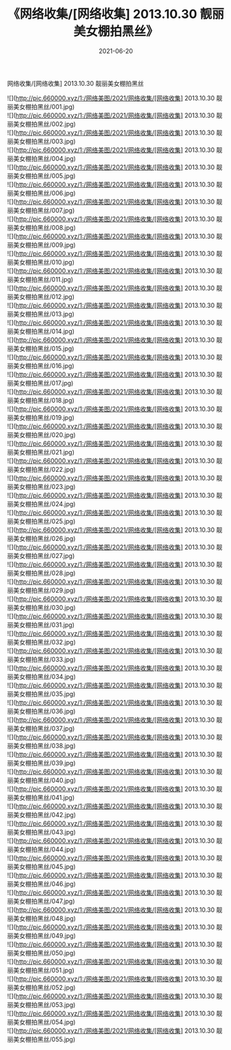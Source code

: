 ﻿---
layout: post
title:  《网络收集/[网络收集] 2013.10.30 靓丽美女棚拍黑丝》
date:   2021-06-20
img: http://pic.660000.xyz/1:/网络美图/2021/网络收集/[网络收集] 2013.10.30 靓丽美女棚拍黑丝/000.jpg
categories: [美女, 清纯, 唯美]
---

网络收集/[网络收集] 2013.10.30 靓丽美女棚拍黑丝

 ![](http://pic.660000.xyz/1:/网络美图/2021/网络收集/[网络收集] 2013.10.30 靓丽美女棚拍黑丝/001.jpg) <br>![](http://pic.660000.xyz/1:/网络美图/2021/网络收集/[网络收集] 2013.10.30 靓丽美女棚拍黑丝/002.jpg) <br>![](http://pic.660000.xyz/1:/网络美图/2021/网络收集/[网络收集] 2013.10.30 靓丽美女棚拍黑丝/003.jpg) <br>![](http://pic.660000.xyz/1:/网络美图/2021/网络收集/[网络收集] 2013.10.30 靓丽美女棚拍黑丝/004.jpg) <br>![](http://pic.660000.xyz/1:/网络美图/2021/网络收集/[网络收集] 2013.10.30 靓丽美女棚拍黑丝/005.jpg) <br>![](http://pic.660000.xyz/1:/网络美图/2021/网络收集/[网络收集] 2013.10.30 靓丽美女棚拍黑丝/006.jpg) <br>![](http://pic.660000.xyz/1:/网络美图/2021/网络收集/[网络收集] 2013.10.30 靓丽美女棚拍黑丝/007.jpg) <br>![](http://pic.660000.xyz/1:/网络美图/2021/网络收集/[网络收集] 2013.10.30 靓丽美女棚拍黑丝/008.jpg) <br>![](http://pic.660000.xyz/1:/网络美图/2021/网络收集/[网络收集] 2013.10.30 靓丽美女棚拍黑丝/009.jpg) <br>![](http://pic.660000.xyz/1:/网络美图/2021/网络收集/[网络收集] 2013.10.30 靓丽美女棚拍黑丝/010.jpg) <br>![](http://pic.660000.xyz/1:/网络美图/2021/网络收集/[网络收集] 2013.10.30 靓丽美女棚拍黑丝/011.jpg) <br>![](http://pic.660000.xyz/1:/网络美图/2021/网络收集/[网络收集] 2013.10.30 靓丽美女棚拍黑丝/012.jpg) <br>![](http://pic.660000.xyz/1:/网络美图/2021/网络收集/[网络收集] 2013.10.30 靓丽美女棚拍黑丝/013.jpg) <br>![](http://pic.660000.xyz/1:/网络美图/2021/网络收集/[网络收集] 2013.10.30 靓丽美女棚拍黑丝/014.jpg) <br>![](http://pic.660000.xyz/1:/网络美图/2021/网络收集/[网络收集] 2013.10.30 靓丽美女棚拍黑丝/015.jpg) <br>![](http://pic.660000.xyz/1:/网络美图/2021/网络收集/[网络收集] 2013.10.30 靓丽美女棚拍黑丝/016.jpg) <br>![](http://pic.660000.xyz/1:/网络美图/2021/网络收集/[网络收集] 2013.10.30 靓丽美女棚拍黑丝/017.jpg) <br>![](http://pic.660000.xyz/1:/网络美图/2021/网络收集/[网络收集] 2013.10.30 靓丽美女棚拍黑丝/018.jpg) <br>![](http://pic.660000.xyz/1:/网络美图/2021/网络收集/[网络收集] 2013.10.30 靓丽美女棚拍黑丝/019.jpg) <br>![](http://pic.660000.xyz/1:/网络美图/2021/网络收集/[网络收集] 2013.10.30 靓丽美女棚拍黑丝/020.jpg) <br>![](http://pic.660000.xyz/1:/网络美图/2021/网络收集/[网络收集] 2013.10.30 靓丽美女棚拍黑丝/021.jpg) <br>![](http://pic.660000.xyz/1:/网络美图/2021/网络收集/[网络收集] 2013.10.30 靓丽美女棚拍黑丝/022.jpg) <br>![](http://pic.660000.xyz/1:/网络美图/2021/网络收集/[网络收集] 2013.10.30 靓丽美女棚拍黑丝/023.jpg) <br>![](http://pic.660000.xyz/1:/网络美图/2021/网络收集/[网络收集] 2013.10.30 靓丽美女棚拍黑丝/024.jpg) <br>![](http://pic.660000.xyz/1:/网络美图/2021/网络收集/[网络收集] 2013.10.30 靓丽美女棚拍黑丝/025.jpg) <br>![](http://pic.660000.xyz/1:/网络美图/2021/网络收集/[网络收集] 2013.10.30 靓丽美女棚拍黑丝/026.jpg) <br>![](http://pic.660000.xyz/1:/网络美图/2021/网络收集/[网络收集] 2013.10.30 靓丽美女棚拍黑丝/027.jpg) <br>![](http://pic.660000.xyz/1:/网络美图/2021/网络收集/[网络收集] 2013.10.30 靓丽美女棚拍黑丝/028.jpg) <br>![](http://pic.660000.xyz/1:/网络美图/2021/网络收集/[网络收集] 2013.10.30 靓丽美女棚拍黑丝/029.jpg) <br>![](http://pic.660000.xyz/1:/网络美图/2021/网络收集/[网络收集] 2013.10.30 靓丽美女棚拍黑丝/030.jpg) <br>![](http://pic.660000.xyz/1:/网络美图/2021/网络收集/[网络收集] 2013.10.30 靓丽美女棚拍黑丝/031.jpg) <br>![](http://pic.660000.xyz/1:/网络美图/2021/网络收集/[网络收集] 2013.10.30 靓丽美女棚拍黑丝/032.jpg) <br>![](http://pic.660000.xyz/1:/网络美图/2021/网络收集/[网络收集] 2013.10.30 靓丽美女棚拍黑丝/033.jpg) <br>![](http://pic.660000.xyz/1:/网络美图/2021/网络收集/[网络收集] 2013.10.30 靓丽美女棚拍黑丝/034.jpg) <br>![](http://pic.660000.xyz/1:/网络美图/2021/网络收集/[网络收集] 2013.10.30 靓丽美女棚拍黑丝/035.jpg) <br>![](http://pic.660000.xyz/1:/网络美图/2021/网络收集/[网络收集] 2013.10.30 靓丽美女棚拍黑丝/036.jpg) <br>![](http://pic.660000.xyz/1:/网络美图/2021/网络收集/[网络收集] 2013.10.30 靓丽美女棚拍黑丝/037.jpg) <br>![](http://pic.660000.xyz/1:/网络美图/2021/网络收集/[网络收集] 2013.10.30 靓丽美女棚拍黑丝/038.jpg) <br>![](http://pic.660000.xyz/1:/网络美图/2021/网络收集/[网络收集] 2013.10.30 靓丽美女棚拍黑丝/039.jpg) <br>![](http://pic.660000.xyz/1:/网络美图/2021/网络收集/[网络收集] 2013.10.30 靓丽美女棚拍黑丝/040.jpg) <br>![](http://pic.660000.xyz/1:/网络美图/2021/网络收集/[网络收集] 2013.10.30 靓丽美女棚拍黑丝/041.jpg) <br>![](http://pic.660000.xyz/1:/网络美图/2021/网络收集/[网络收集] 2013.10.30 靓丽美女棚拍黑丝/042.jpg) <br>![](http://pic.660000.xyz/1:/网络美图/2021/网络收集/[网络收集] 2013.10.30 靓丽美女棚拍黑丝/043.jpg) <br>![](http://pic.660000.xyz/1:/网络美图/2021/网络收集/[网络收集] 2013.10.30 靓丽美女棚拍黑丝/044.jpg) <br>![](http://pic.660000.xyz/1:/网络美图/2021/网络收集/[网络收集] 2013.10.30 靓丽美女棚拍黑丝/045.jpg) <br>![](http://pic.660000.xyz/1:/网络美图/2021/网络收集/[网络收集] 2013.10.30 靓丽美女棚拍黑丝/046.jpg) <br>![](http://pic.660000.xyz/1:/网络美图/2021/网络收集/[网络收集] 2013.10.30 靓丽美女棚拍黑丝/047.jpg) <br>![](http://pic.660000.xyz/1:/网络美图/2021/网络收集/[网络收集] 2013.10.30 靓丽美女棚拍黑丝/048.jpg) <br>![](http://pic.660000.xyz/1:/网络美图/2021/网络收集/[网络收集] 2013.10.30 靓丽美女棚拍黑丝/049.jpg) <br>![](http://pic.660000.xyz/1:/网络美图/2021/网络收集/[网络收集] 2013.10.30 靓丽美女棚拍黑丝/050.jpg) <br>![](http://pic.660000.xyz/1:/网络美图/2021/网络收集/[网络收集] 2013.10.30 靓丽美女棚拍黑丝/051.jpg) <br>![](http://pic.660000.xyz/1:/网络美图/2021/网络收集/[网络收集] 2013.10.30 靓丽美女棚拍黑丝/052.jpg) <br>![](http://pic.660000.xyz/1:/网络美图/2021/网络收集/[网络收集] 2013.10.30 靓丽美女棚拍黑丝/053.jpg) <br>![](http://pic.660000.xyz/1:/网络美图/2021/网络收集/[网络收集] 2013.10.30 靓丽美女棚拍黑丝/054.jpg) <br>![](http://pic.660000.xyz/1:/网络美图/2021/网络收集/[网络收集] 2013.10.30 靓丽美女棚拍黑丝/055.jpg) <br>